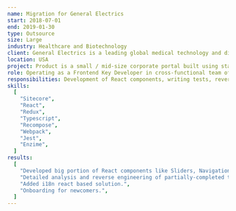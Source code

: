 ```yaml
---
name: Migration for General Electrics
start: 2018-07-01
end: 2019-01-30
type: Outsource
size: Large
industry: Healthcare and Biotechnology
client: General Electrics is a leading global medical technology and digital solutions innovator. It enables clinicians to make faster, more informed decisions through intelligent devices, data analytics, applications and services, supported by its Edison intelligence platform.
location: USA
project: Product is a small / mid-size corporate portal built using static content and jQuery, with business need of migration to modern technology stack - headless Sitecore CMS and React reusable components. Specific of the project was unsuccessful experience of the client in cooperating with previous unknown outsourcing company and mission to use these specifications as a guide.
role: Operating as a Frontend Key Developer in cross-functional team of 4 frontend devs and 20+ people.
responsibilities: Development of React components, writing tests, reverse engineering jQuery + React components, cross code review.
skills:
  [
    "Sitecore",
    "React",
    "Redux",
    "Typescript",
    "Recompose",
    "Webpack",
    "Jest",
    "Enzime",
  ]
results:
  [
    "Developed big portion of React components like Sliders, Navigation, and gather them into user flows, testing included and integration with Sitecore headless CMS.",
    "Detailed analysis and reverse engineering of partially-completed technical specification & codebase remaining as a result of unsuccessful cooperation with another unknown outsourcing company.",
    "Added i18n react based solution.",
    "Onboarding for newcomers.",
  ]
---
```

